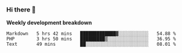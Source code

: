 ### Hi there 👋


**Weekly development breakdown**

<!--START_SECTION:waka-->
```text
Markdown   5 hrs 42 mins   █████████████▓░░░░░░░░░░░   54.88 % 
PHP        3 hrs 50 mins   █████████▒░░░░░░░░░░░░░░░   36.95 % 
Text       49 mins         ██░░░░░░░░░░░░░░░░░░░░░░░   08.01 % 
```
<!--END_SECTION:waka-->
